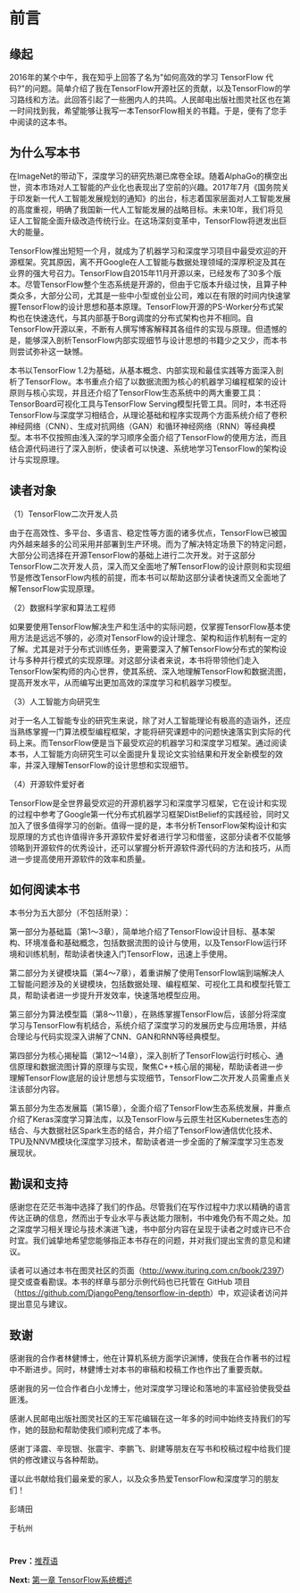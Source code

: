 # 前言

## 缘起

2016年的某个中午，我在知乎上回答了名为"如何高效的学习 TensorFlow 代码?"的问题。简单介绍了我在TensorFlow开源社区的贡献，以及TensorFlow的学习路线和方法。此回答引起了一些圈内人的共鸣。人民邮电出版社图灵社区也在第一时间找到我，希望能够让我写一本TensorFlow相关的书籍。于是，便有了您手中阅读的这本书。

## 为什么写本书

在ImageNet的带动下，深度学习的研究热潮已席卷全球。随着AlphaGo的横空出世，资本市场对人工智能的产业化也表现出了空前的兴趣。2017年7月《国务院关于印发新一代人工智能发展规划的通知》的出台，标志着国家层面对人工智能发展的高度重视，明确了我国新一代人工智能发展的战略目标。未来10年，我们将见证人工智能全面升级改造传统行业。在这场深刻变革中，TensorFlow将迸发出巨大的能量。

TensorFlow推出短短一个月，就成为了机器学习和深度学习项目中最受欢迎的开源框架。究其原因，离不开Google在人工智能与数据处理领域的深厚积淀及其在业界的强大号召力。TensorFlow自2015年11月开源以来，已经发布了30多个版本。尽管TensorFlow整个生态系统是开源的，但由于它版本升级过快，且算子种类众多，大部分公司，尤其是一些中小型或创业公司，难以在有限的时间内快速掌握TensorFlow的设计思想和基本原理。TensorFlow开源的PS-Worker分布式架构也在快速迭代，与其内部基于Borg调度的分布式架构也并不相同。自TensorFlow开源以来，不断有人撰写博客解释其各组件的实现与原理。但遗憾的是，能够深入剖析TensorFlow内部实现细节与设计思想的书籍少之又少，而本书则尝试弥补这一缺憾。

本书以TensorFlow 1.2为基础，从基本概念、内部实现和最佳实践等方面深入剖析了TensorFlow。本书重点介绍了以数据流图为核心的机器学习编程框架的设计原则与核心实现，并且还介绍了TensorFlow生态系统中的两大重要工具：TensorBoard可视化工具与TensorFlow Serving模型托管工具。同时，本书还将TensorFlow与深度学习相结合，从理论基础和程序实现两个方面系统介绍了卷积神经网络（CNN）、生成对抗网络（GAN）和循环神经网络（RNN）等经典模型。本书不仅按照由浅入深的学习顺序全面介绍了TensorFlow的使用方法，而且结合源代码进行了深入剖析，使读者可以快速、系统地学习TensorFlow的架构设计与实现原理。

## 读者对象

（1）TensorFlow二次开发人员

由于在高效性、多平台、多语言、稳定性等方面的诸多优点，TensorFlow已被国内外越来越多的公司采用并部署到生产环境。而为了解决特定场景下的特定问题，大部分公司选择在开源TensorFlow的基础上进行二次开发。对于这部分TensorFlow二次开发人员，深入而又全面地了解TensorFlow的设计原则和实现细节是修改TensorFlow内核的前提，而本书可以帮助这部分读者快速而又全面地了解TensorFlow实现原理。

（2）数据科学家和算法工程师

如果要使用TensorFlow解决生产和生活中的实际问题，仅掌握TensorFlow基本使用方法是远远不够的，必须对TensorFlow的设计理念、架构和运作机制有一定的了解。尤其是对于分布式训练任务，更需要深入了解TensorFlow分布式的架构设计与多种并行模式的实现原理。对这部分读者来说，本书将带领他们走入TensorFlow架构师的内心世界，使其系统、深入地理解TensorFlow和数据流图，提高开发水平，从而编写出更加高效的深度学习和机器学习模型。

（3）人工智能方向研究生

对于一名人工智能专业的研究生来说，除了对人工智能理论有极高的造诣外，还应当熟练掌握一门算法模型编程框架，才能将研究课题中的问题快速落实到实际的代码上来。而TensorFlow便是当下最受欢迎的机器学习和深度学习框架。通过阅读本书，人工智能方向研究生可以全面提升复现论文实验结果和开发全新模型的效率，并深入理解TensorFlow的设计思想和实现细节。

（4）开源软件爱好者

TensorFlow是全世界最受欢迎的开源机器学习和深度学习框架，它在设计和实现的过程中参考了Google第一代分布式机器学习框架DistBelief的实践经验，同时又加入了很多值得学习的创新。值得一提的是，本书分析TensorFlow架构设计和实现原理的方式也许值得许多开源软件爱好者进行学习和借鉴，这部分读者不仅能够领略到开源软件的优秀设计，还可以掌握分析开源软件源代码的方法和技巧，从而进一步提高使用开源软件的效率和质量。

## 如何阅读本书

本书分为五大部分（不包括附录）：

第一部分为基础篇（第1～3章），简单地介绍了TensorFlow设计目标、基本架构、环境准备和基础概念，包括数据流图的设计与使用，以及TensorFlow运行环境和训练机制，帮助读者快速入门TensorFlow，迅速上手使用。

第二部分为关键模块篇（第4～7章），着重讲解了使用TensorFlow端到端解决人工智能问题涉及的关键模块，包括数据处理、编程框架、可视化工具和模型托管工具，帮助读者进一步提升开发效率，快速落地模型应用。

第三部分为算法模型篇（第8～11章），在熟练掌握TensorFlow后，该部分将深度学习与TensorFlow有机结合，系统介绍了深度学习的发展历史与应用场景，并结合理论与代码实现深入讲解了CNN、GAN和RNN等经典模型。

第四部分为核心揭秘篇（第12～14章），深入剖析了TensorFlow运行时核心、通信原理和数据流图计算的原理与实现，聚焦C++核心层的揭秘，帮助读者进一步理解TensorFlow底层的设计思想与实现细节，TensorFlow二次开发人员需重点关注该部分内容。

第五部分为生态发展篇（第15章），全面介绍了TensorFlow生态系统发展，并重点介绍了Keras深度学习算法库，以及TensorFlow与云原生社区Kubernetes生态的结合、与大数据社区Spark生态的结合，并介绍了TensorFlow通信优化技术、TPU及NNVM模块化深度学习技术，帮助读者进一步全面的了解深度学习生态发展现状。

## 勘误和支持

感谢您在茫茫书海中选择了我们的作品。尽管我们在写作过程中力求以精确的语言传达正确的信息，然而出于专业水平与表达能力限制，书中难免仍有不周之处。加之深度学习相关理论与技术演进飞速，书中部分内容在呈现于读者之时或许已不合时宜。我们诚挚地希望您能够指正本书存在的问题，并对我们提出宝贵的意见和建议。

读者可以通过本书在图灵社区的页面（<http://www.ituring.com.cn/book/2397>）提交或查看勘误。本书的样章与部分示例代码也已托管在 GitHub 项目（<https://github.com/DjangoPeng/tensorflow-in-depth>）中，欢迎读者访问并提出意见与建议。

## 致谢

感谢我的合作者林健博士，他在计算机系统方面学识渊博，使我在合作著书的过程中不断进步。同时，林健博士对本书的审稿和校稿工作也作出了重要贡献。

感谢我的另一位合作者白小龙博士，他对深度学习理论和落地的丰富经验使我受益匪浅。

感谢人民邮电出版社图灵社区的王军花编辑在这一年多的时间中始终支持我们的写作，她的鼓励和帮助使我们顺利完成了本书。

感谢丁泽震、辛现银、张震宇、李鹏飞、尉建等朋友在写书和校稿过程中给我们提供的修改建议与各种帮助。

谨以此书献给我们最亲爱的家人，以及众多热爱TensorFlow和深度学习的朋友们！

彭靖田

于杭州

#

**Prev：**[推荐语](recommendations.md)

**Next:** [第一章 TensorFlow系统概述](text/1_overview/1.0_overview.md)
